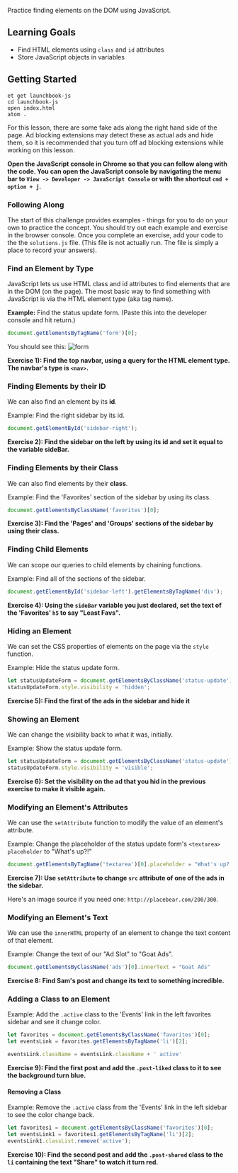 Practice finding elements on the DOM using JavaScript.

## Learning Goals

* Find HTML elements using `class` and `id` attributes
* Store JavaScript objects in variables


## Getting Started

```no-highlight
et get launchbook-js
cd launchbook-js
open index.html
atom .
```

For this lesson, there are some fake ads along the right hand side of the page. Ad blocking extensions may detect these as actual ads and hide them, so it is recommended that you turn off ad blocking extensions while working on this lesson.

**Open the JavaScript console in Chrome so that you can follow along with the code. You can open the JavaScript console by navigating the menu bar to `View -> Developer -> JavaScript Console` or with the shortcut `cmd + option + j`.**

### Following Along

The start of this challenge provides examples - things for you to do on your own to practice the concept. You should try out each example and exercise in the browser console. Once you complete an exercise, add your code to the the `solutions.js` file. (This file is not actually run. The file is simply a place to record your answers).

### Find an Element by Type

JavaScript lets us use HTML class and id attributes to find elements that are in the DOM (on the page). The most basic way to find something with JavaScript is via the HTML element type (aka tag name).

**Example:** Find the status update form. (Paste this into the developer console and hit return.)

```javascript
document.getElementsByTagName('form')[0];
```

You should see this:
![form](https://s3.amazonaws.com/horizon-production/images/launchbook-js-1.png)

**Exercise 1): Find the top navbar, using a query for the HTML element type. The navbar's type is `<nav>`.**

### Finding Elements by their ID

We can also find an element by its **id**.

Example: Find the right sidebar by its id.

```javascript
document.getElementById('sidebar-right');
```

**Exercise 2): Find the sidebar on the left by using its id and set it equal to the variable sideBar.**

### Finding Elements by their Class

We can also find elements by their **class**.

Example: Find the 'Favorites' section of the sidebar by using its class.

```javascript
document.getElementsByClassName('favorites')[0];
```

**Exercise 3): Find the 'Pages' and 'Groups' sections of the sidebar by using their class.**

### Finding Child Elements

We can scope our queries to child elements by chaining functions.

Example: Find all of the sections of the sidebar.

```javascript
document.getElementById('sidebar-left').getElementsByTagName('div');
```

**Exercise 4): Using the `sideBar` variable you just declared, set the text of the 'Favorites' `h5` to say "Least Favs".**

### Hiding an Element

We can set the CSS properties of elements on the page via the `style` function.

Example: Hide the status update form.

```javascript
let statusUpdateForm = document.getElementsByClassName('status-update')[0];
statusUpdateForm.style.visibility = 'hidden';
```

**Exercise 5): Find the first of the ads in the sidebar and hide it**

### Showing an Element

We can change the visibility back to what it was, initially.

Example: Show the status update form.

```javascript
let statusUpdateForm = document.getElementsByClassName('status-update')[0];
statusUpdateForm.style.visibility = 'visible';
```

**Exercise 6): Set the visibility on the ad that you hid in the previous exercise to make it visible again.**

### Modifying an Element's Attributes

We can use the `setAttribute` function to modify the value of an element's attribute.

Example: Change the placeholder of the status update form's `<textarea>` `placeholder` to "What's up?!"

```javascript
document.getElementsByTagName('textarea')[0].placeholder = "What's up?!"
```

**Exercise 7): Use `setAttribute` to change `src` attribute of one of the ads in the sidebar.**

Here's an image source if you need one: `http://placebear.com/200/300`.

### Modifying an Element's Text

We can use the `innerHTML` property of an element to change the text content of that element.

Example: Change the text of our "Ad Slot" to "Goat Ads".

```javascript
document.getElementsByClassName('ads')[0].innerText = "Goat Ads"
```

**Exercise 8: Find Sam's post and change its text to something incredible.**

### Adding a Class to an Element

Example: Add the `.active` class to the 'Events' link in the left favorites sidebar and see it change color.

```javascript
let favorites = document.getElementsByClassName('favorites')[0];
let eventsLink = favorites.getElementsByTagName('li')[2];

eventsLink.className = eventsLink.className + ' active'
```

**Exercise 9): Find the first post and add the `.post-liked` class to it to see the background turn blue.**

#### Removing a Class

Example: Remove the `.active` class from the 'Events' link in the left
sidebar to see the color change back.

```javascript
let favorites1 = document.getElementsByClassName('favorites')[0];
let eventsLink1 = favorites1.getElementsByTagName('li')[2];
eventsLink1.classList.remove('active');
```

**Exercise 10): Find the second post and add the `.post-shared` class to the `li` containing the text "Share" to watch it turn red.**
